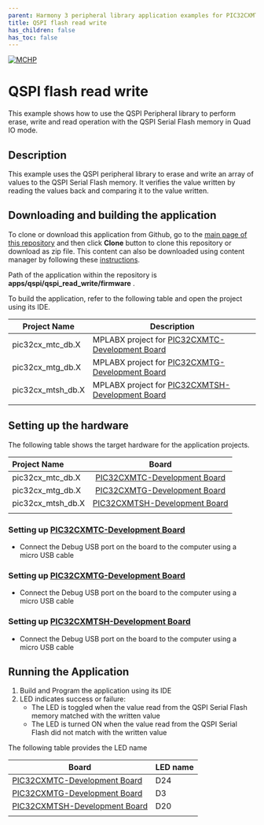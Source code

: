 ```yaml
---
parent: Harmony 3 peripheral library application examples for PIC32CXMT family
title: QSPI flash read write 
has_children: false
has_toc: false
---
```


[![MCHP](https://www.microchip.com/ResourcePackages/Microchip/assets/dist/images/logo.png)](https://www.microchip.com)

# QSPI flash read write

This example shows how to use the QSPI Peripheral library to perform erase, write and read operation with the QSPI Serial Flash memory in Quad IO mode.

## Description

This example uses the QSPI peripheral library to erase and write an array of values to the QSPI Serial Flash memory. It verifies the value written by reading the values back and comparing it to the value written.

## Downloading and building the application

To clone or download this application from Github, go to the [main page of this repository](https://github.com/Microchip-MPLAB-Harmony/csp_apps_pic32cx_mt) and then click **Clone** button to clone this repository or download as zip file.
This content can also be downloaded using content manager by following these [instructions](https://github.com/Microchip-MPLAB-Harmony/contentmanager/wiki).

Path of the application within the repository is **apps/qspi/qspi_read_write/firmware** .

To build the application, refer to the following table and open the project using its IDE.

| Project Name      | Description                                    |
| ----------------- | ---------------------------------------------- |
| pic32cx_mtc_db.X | MPLABX project for [PIC32CXMTC-Development Board](https://www.microchip.com/en-us/development-tool/EV58E84A) |
| pic32cx_mtg_db.X | MPLABX project for [PIC32CXMTG-Development Board](https://www.microchip.com/en-us/development-tool/EV11K09A) |
| pic32cx_mtsh_db.X | MPLABX project for [PIC32CXMTSH-Development Board](https://www.microchip.com/en-us/development-tool/PIC32CXMTSH-DB#Related%20Tools) |
|||

## Setting up the hardware

The following table shows the target hardware for the application projects.

| Project Name| Board|
|:---------|:---------:|
| pic32cx_mtc_db.X | [PIC32CXMTC-Development Board](https://www.microchip.com/en-us/development-tool/EV58E84A) |
| pic32cx_mtg_db.X | [PIC32CXMTG-Development Board](https://www.microchip.com/en-us/development-tool/EV11K09A) |
| pic32cx_mtsh_db.X| [PIC32CXMTSH-Development Board](https://www.microchip.com/en-us/development-tool/PIC32CXMTSH-DB#Related%20Tools) |
||

### Setting up [PIC32CXMTC-Development Board](https://www.microchip.com/en-us/development-tool/EV58E84A)

- Connect the Debug USB port on the board to the computer using a micro USB cable

### Setting up [PIC32CXMTG-Development Board](https://www.microchip.com/en-us/development-tool/EV11K09A)

- Connect the Debug USB port on the board to the computer using a micro USB cable

### Setting up [PIC32CXMTSH-Development Board](https://www.microchip.com/en-us/development-tool/PIC32CXMTSH-DB#Related%20Tools)

- Connect the Debug USB port on the board to the computer using a micro USB cable

## Running the Application

1. Build and Program the application using its IDE
2. LED indicates success or failure:
    - The LED is toggled when the value read from the QSPI Serial Flash memory matched with the written value
    - The LED is turned ON when the value read from the QSPI Serial Flash did not match with the written value

The following table provides the LED name

| Board      | LED name |
| ----------------- | ---------------------------------------------- |
| [PIC32CXMTC-Development Board](https://www.microchip.com/en-us/development-tool/EV58E84A)  | D24 |
| [PIC32CXMTG-Development Board](https://www.microchip.com/en-us/development-tool/EV11K09A)  | D3 |
| [PIC32CXMTSH-Development Board](https://www.microchip.com/en-us/development-tool/PIC32CXMTSH-DB#Related%20Tools)  | D20 |
|||
